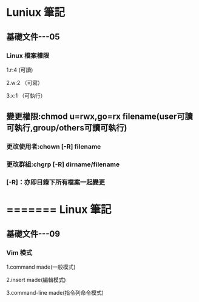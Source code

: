 Luniux 筆記
===========
基礎文件---05
-----------
### Linux 檔案權限
1.r:4 (可讀)

2.w:2 （可寫）

3.x:1 （可執行）

## 變更權限:chmod u=rwx,go=rx filename(user可讀可執行,group/others可讀可執行)

### 更改使用者:chown [-R] filename
### 更改群組:chgrp [-R] dirname/filename
### [-R]：亦即目錄下所有檔案一起變更
=======
Linux 筆記
====
基礎文件---09
---
###  Vim 模式
1.command made(一般模式)

2.insert made(編輯模式)

3.command-line made(指令列命令模式)


